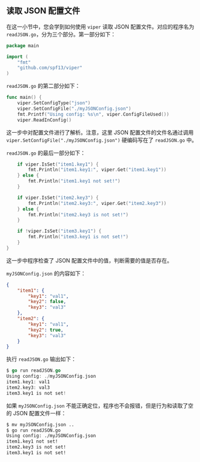 ## 读取 JSON 配置文件

在这一小节中，您会学到如何使用 `viper` 读取 JSON 配置文件。对应的程序名为 `readJSON.go`，分为三个部分。第一部分如下：

```go
package main

import (
    "fmt"
    "github.com/spf13/viper"
)
```

`readJSON.go` 的第二部分如下：

```go
func main() {
    viper.SetConfigType("json")
    viper.SetConfigFile("./myJSONConfig.json")
    fmt.Printf("Using config: %s\n", viper.ConfigFileUsed())
    viper.ReadInConfig()
```

这一步中对配置文件进行了解析。注意，这里 JSON 配置文件的文件名通过调用 `viper.SetConfigFile("./myJSONConfig.json")` 硬编码写在了 `readJSON.go` 中。

`readJSON.go` 的最后一部分如下：

```go
    if viper.IsSet("item1.key1") {
        fmt.Println("item1.key1:", viper.Get("item1.key1"))
    } else {
        fmt.Println("item1.key1 not set!")
    }

    if viper.IsSet("item2.key3") {
        fmt.Println("item2.key3:", viper.Get("item2.key3"))
    } else {
        fmt.Println("item2.key3 is not set!")
    }

    if !viper.IsSet("item3.key1") {
        fmt.Println("item3.key1 is not set!")
    }
}
```

这一步中程序检查了 JSON 配置文件中的值，判断需要的值是否存在。

`myJSONConfig.json` 的内容如下：

```json
{
    "item1": {
        "key1": "val1",
        "key2": false,
        "key3": "val3"
    },
    "item2": {
        "key1": "val1",
        "key2": true,
        "key3": "val3"
    }
}
```

执行 `readJSON.go` 输出如下：

```go
$ go run readJSON.go
Using config: ./myJSONConfig.json
item1.key1: val1
item2.key3: val3
item3.key1 is not set!
```

如果 `myJSONConfig.json` 不能正确定位，程序也不会报错，但是行为和读取了空的 JSON 配置文件一样：

```bash
$ mv myJSONConfig.json ..
$ go run readJSON.go
Using config: ./myJSONConfig.json
item1.key1 not set!
item2.key3 is not set!
item3.key1 is not set!
```